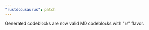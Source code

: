 ```yaml
---
"rustdocusaurus": patch
---
```


Generated codeblocks are now valid MD codeblocks with "rs" flavor.
